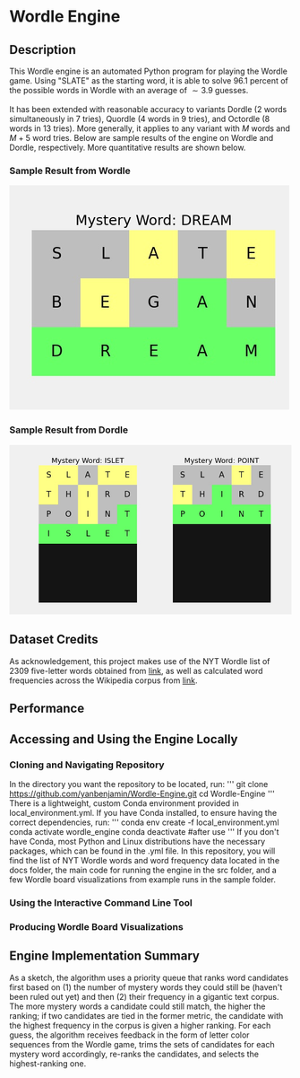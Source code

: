 # Wordle Engine 
## Description
This Wordle engine is an automated Python program for playing the Wordle game. Using "SLATE" as the starting word, it is able to solve $96.1$ percent of the possible words in Wordle with an average of $\sim 3.9$ guesses.
<br/>
<br/>
It has been extended with reasonable accuracy to variants Dordle (2 words simultaneously in 7 tries), Quordle (4 words in 9 tries), and Octordle (8 words in 13 tries). More generally, it applies to any variant with $M$ words and $M+5$ word tries. Below are sample results of the engine on Wordle and Dordle, respectively. More quantitative results are shown below. 
### Sample Result from Wordle
![image of Wordle result](./sample/wordle_DREAM.jpg?raw=true)
### Sample Result from Dordle
![image of Dordle result](./sample/dordle_ISLET_POINT.jpg?raw=true)
## Dataset Credits
As acknowledgement, this project makes use of the NYT Wordle list of 2309 five-letter words obtained from [link](https://gist.github.com/cfreshman/a7b776506c73284511034e63af1017ee), as well as calculated word frequencies across the Wikipedia corpus from [link](https://en.lexipedia.org/). 
## Performance 


## Accessing and Using the Engine Locally 
### Cloning and Navigating Repository 
In the directory you want the repository to be located, run:
'''
git clone https://github.com/yanbenjamin/Wordle-Engine.git
cd Wordle-Engine 
'''
There is a lightweight, custom Conda environment provided in local_environment.yml. If you have Conda installed, to ensure having the correct dependencies, run: 
'''
conda env create -f local_environment.yml
conda activate wordle_engine
conda deactivate #after use 
'''
If you don't have Conda, most Python and Linux distributions have the necessary packages, which can be found in the .yml file.  In this repository, you will find the list of NYT Wordle words and word frequency data located in the docs folder, the main code for running the engine in the src folder, and a few Wordle board visualizations from example runs in the sample folder. 

### Using the Interactive Command Line Tool 
### Producing Wordle Board Visualizations 

## Engine Implementation Summary
As a sketch, the algorithm uses a priority queue that ranks word candidates first based on (1) the number of mystery words they could still be (haven't been ruled out yet) and then (2) their frequency in a gigantic text corpus. The more mystery words a candidate could still match, the higher the ranking; if two candidates are tied in the former metric, the candidate with the highest frequency in the corpus is given a higher ranking. For each guess, the algorithm receives feedback in the form of letter color sequences from the Wordle game, trims the sets of candidates for each mystery word accordingly, re-ranks the candidates, and selects the highest-ranking one. 

<!---
Automated Python program for playing the Wordle game, as well as the popular variants Dordle (2 words at the same time), Quordle (4), and Octordle (8)---and even the Sedecordle (16) mayhem. More generally, it supports Wordle variants with an arbitrary number of words, with the maximum allowed tries being 5 greater than the number of words. 
Using the starting word "SLATE", this solves the NYT one-word Wordle for 96.1% of the possible 5-letter solutions, with an average of ~3.9 guesses. 
As citation, this work makes use of the NYT Wordle list of 2309 five-letter words obtained from [], as well as calculated word frequencies across the Wikipedia corpus ascertained from []


## Sample Result from Wordle
![image of Wordle result](./sample/wordle_DREAM.jpg?raw=true)

## Sample Result from Dordle
![image of Dordle result](./sample/dordle_ISLET_POINT.jpg?raw=true)
--->


